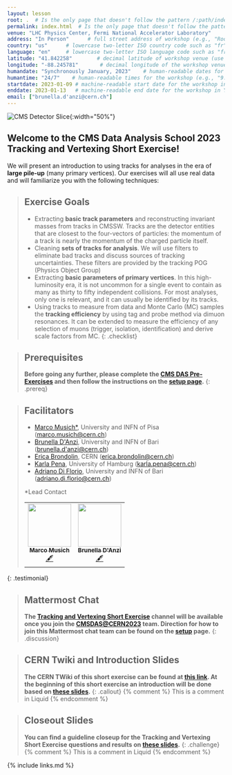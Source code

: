 ```yaml
---
layout: lesson
root: .  # Is the only page that doesn't follow the pattern /:path/index.html
permalink: index.html  # Is the only page that doesn't follow the pattern /:path/index.html
venue: "LHC Physics Center, Fermi National Accelerator Laboratory"        # brief name of the institution that hosts the workshop without address (e.g., "Euphoric State University")
address: "In Person"      # full street address of workshop (e.g., "Room A, 123 Forth Street, Blimingen, Euphoria"), videoconferencing URL, or 'online'
country: "us"      # lowercase two-letter ISO country code such as "fr" (see https://en.wikipedia.org/wiki/ISO_3166-1#Current_codes) for the institution that hosts the workshop
language: "en"     # lowercase two-letter ISO language code such as "fr" (see https://en.wikipedia.org/wiki/List_of_ISO_639-1_codes) for the
latitude: "41.842258"        # decimal latitude of workshop venue (use https://www.latlong.net/)
longitude: "-88.245781"       # decimal longitude of the workshop venue (use https://www.latlong.net)
humandate: "Synchronously January, 2023"    # human-readable dates for the workshop (e.g., "Feb 17-18, 2020")
humantime: "24/7"    # human-readable times for the workshop (e.g., "9:00 am - 4:30 pm")
startdate: 2023-01-09 # machine-readable start date for the workshop in YYYY-MM-DD format like 2015-01-01
enddate: 2023-01-13   # machine-readable end date for the workshop in YYYY-MM-DD format like 2015-01-02
email: ["brunella.d'anzi@cern.ch"]
---
```


![CMS Detector Slice](https://cmsexperiment.web.cern.ch/sites/cmsexperiment.web.cern.ch/files/detectoroverview.gif){:width="50%"}

## Welcome to the CMS Data Analysis School 2023 Tracking and Vertexing Short Exercise!

We will present an introduction to using tracks for analyses in the era of **large pile-up** (many primary vertices). Our exercises will all use real data and will familiarize you with the following techniques:

> ## Exercise Goals
> - Extracting **basic track parameters** and reconstructing invariant masses from tracks in CMSSW. Tracks are the detector entities that are closest to the four-vectors of particles: the momentum of a track is nearly the momentum of the charged particle itself.
> - Cleaning **sets of tracks for analysis**. We will use filters to eliminate bad tracks and discuss sources of tracking uncertainties. These filters are provided by the tracking POG (Physics Object Group)
> - Extracting **basic parameters of primary vertices**. In this high-luminosity era, it is not uncommon for a single event to contain as many as thirty to fifty independent collisions. For most analyses, only one is relevant, and it can usually be identified by its tracks.
> - Using tracks to measure from data and Monte Carlo (MC) samples the **tracking efficiency** by using tag and probe method via dimuon resonances. It can be extended to measure the efficiency of any selection of muons (trigger, isolation, identification) and derive scale factors from MC.
{: .checklist}

> ## Prerequisites
> **Before going any further, please complete the [CMS DAS Pre-Exercises](https://fnallpc.github.io/cms-das-pre-exercises/) and then follow the instructions on the [setup page](setup.md).**
{: .prereq}

> ## Facilitators
> * [Marco Musich*](https://twiki.cern.ch/twiki/bin/view/Main/MarcoMusich), University and INFN of Pisa ([marco.musich@cern.ch](mailto:marco.musich@cern.ch))
> * [Brunella D'Anzi](https://twiki.cern.ch/twiki/bin/view/Main/BrunellaDAnzi), University and INFN of Bari ([brunella.d'anzi@cern.ch](mailto:brunella.d'anzi@cern.ch))
> * [Erica Brondolin](https://twiki.cern.ch/twiki/bin/view/Main/EricaBrondolin), CERN ([erica.brondolin@cern.ch](mailto:erica.brondolin@cern.ch))
> * [Karla Pena](https://twiki.cern.ch/twiki/bin/view/Main/KarlaPena), University of Hamburg ([karla.pena@cern.ch](mailto:karla.pena@cern.ch))
> * [Adriano Di Florio](https://twiki.cern.ch/twiki/bin/view/Main/AdrianoDiFlorio), University and INFN of Bari ([adriano.di.florio@cern.ch](mailto:adriano.di.florio@cern.ch))
>  
> *Lead Contact
> <table>
>   <tr>
>     <td align="center"><a href="https://github.com/mmusich"><img src="http://musich.web.cern.ch/musich/meP5.jpg" width="100px;" alt=""/><br /><sub><b>Marco Musich</b></sub></a><br /><a href="https://github.com/mmusich" title="More about him">🖋</a></td>
>     <td align="center"><a href="https://github.com/bdanzi"><img src="https://avatars.githubusercontent.com/u/75045014?s=96&v=4" width="100px;" alt=""/><br /><sub><b>Brunella D'Anzi</b></sub></a><br /><a href="https://web2.ba.infn.it/bdanzi//" title="More about her">🖋</a></td>    
>   </tr>
> </table>
{: .testimonial}

> ## Mattermost Chat
> **The [Tracking and Vertexing Short Exercise](https://mattermost.web.cern.ch/cmsdascern2023/channels/trk-short-exercise) channel will be available once you join the [CMSDAS@CERN2023](https://mattermost.web.cern.ch/cmsdascern2023/channels/town-square) team. Direction for how to join this Mattermost chat team can be found on the <a href="setup.html">setup</a> page.**
{: .discussion}

> ## CERN Twiki and Introduction Slides
> **The CERN TWiki of this short exercise can be found at [this link](https://twiki.cern.ch/twiki/bin/view/CMS/SWGuideCMSDataAnalysisSchoolCERN2023TrackingVertexingShortExercise). At the beginning of this short exercise an introduction will be done based on [these slides](https://docs.google.com/viewer?url=https://raw.githubusercontent.com/bdanzi/trackingvertexing/gh-pages/files/CMSDAS2023_TrackingVertexingExercise_Introduction.pdf).**
{: .callout}
{% comment %} This is a comment in Liquid {% endcomment %}

> ## Closeout Slides
> **You can find a guideline closeup for the Tracking and Vertexing Short Exercise questions and results on [these slides](https://docs.google.com/viewer?url=https://raw.githubusercontent.com/bdanzi/trackingvertexing/gh-pages/files/CMSDAS2023_TrackingVertexingExercise_Wrapup.pdf).**
{: .challenge}
{% comment %} This is a comment in Liquid {% endcomment %}

{% include links.md %}
